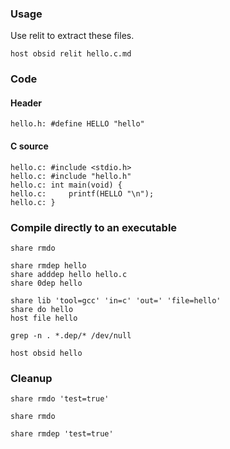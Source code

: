 ### Usage

Use relit to extract these files.

	host obsid relit hello.c.md

### Code

#### Header

	hello.h: #define HELLO "hello"

#### C source

	hello.c: #include <stdio.h>
	hello.c: #include "hello.h"
	hello.c: int main(void) {
	hello.c:     printf(HELLO "\n");
	hello.c: }

### Compile directly to an executable

	share rmdo

	share rmdep hello
	share adddep hello hello.c
	share 0dep hello

	share lib 'tool=gcc' 'in=c' 'out=' 'file=hello'
	share do hello
	host file hello

	grep -n . *.dep/* /dev/null

	host obsid hello

### Cleanup

	share rmdo 'test=true'

	share rmdo

	share rmdep 'test=true'
